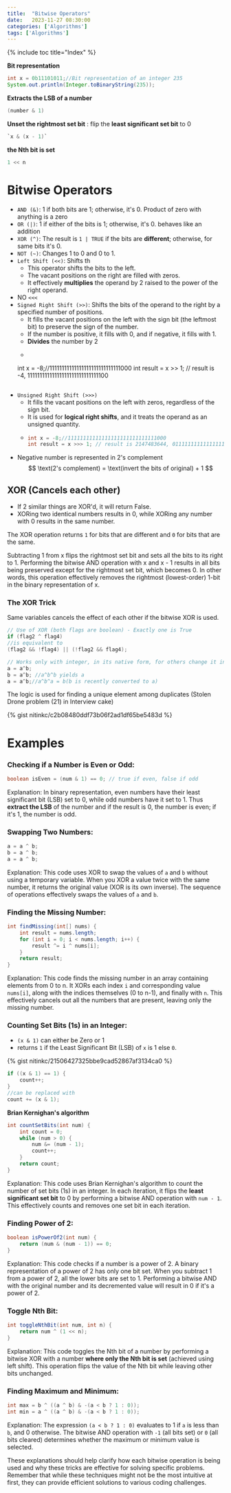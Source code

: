 ```yaml
---
title:  "Bitwise Operators"
date:   2023-11-27 08:30:00
categories: ['Algorithms']
tags: ['Algorithms']
---
```


{% include toc title="Index" %}

**Bit representation**

```java
int x = 0b11101011;//Bit representation of an integer 235
System.out.println(Integer.toBinaryString(235));
```

**Extracts the LSB of a number**
```java
(number & 1)
```

**Unset the rightmost set bit** : flip the **least significant set bit** to 0
```java
`x & (x - 1)`
```

**the Nth bit is set**
```java
1 << n
```

# Bitwise Operators
- `AND (&)`: 1 if both bits are 1; otherwise, it's 0. Product of zero with anything is a zero
- `OR (|)`: 1 if either of the bits is 1; otherwise, it's 0. behaves like an addition
- `XOR (^)`: The result is `1 | TRUE` if the bits are **different**; otherwise, for same bits it's 0.
- `NOT (~)`: Changes 1 to 0 and 0 to 1.
- `Left Shift (<<)`: Shifts th
    - This operator shifts the bits to the left.
    - The vacant positions on the right are filled with zeros.
    - It effectively **multiplies** the operand by 2 raised to the power of the right operand.
- NO `<<<`
- `Signed Right Shift (>>)`: Shifts the bits of the operand to the right by a specified number of positions.
    - It fills the vacant positions on the left with the sign bit (the leftmost bit) to preserve the sign of the number.
    - If the number is positive, it fills with 0, and if negative, it fills with 1.
    - **Divides** the number by 2
    - ```java
    int x = -8;//11111111111111111111111111111000
    int result = x >> 1; // result is -4, 11111111111111111111111111111100
   ```
- `Unsigned Right Shift (>>>)`
    - It fills the vacant positions on the left with zeros, regardless of the sign bit.
    - It is used for **logical right shifts**, and it treats the operand as an unsigned quantity.
    - ```java
      int x = -8;//11111111111111111111111111111000
      int result = x >>> 1; // result is 2147483644, 01111111111111111111111111111100
      ```
- Negative number is represented in 2's complement
  $$ \text(2's complement) = \text(invert the bits of original) + 1 $$

## XOR (Cancels each other)

- If 2 similar things are XOR'd, it will return False.
- XORing two identical numbers results in 0,
while XORing any number with 0 results in the same number.

The XOR operation returns `1` for bits that are different and `0` for bits that are the same.


Subtracting 1 from x flips the rightmost set bit and sets all the bits to its right to 1.
Performing the bitwise AND operation with x and x - 1 results in all bits being preserved except for the rightmost set bit, which becomes 0.
In other words, this operation effectively removes the rightmost (lowest-order) 1-bit in the binary representation of x.

### The XOR Trick

Same variables cancels the effect of each other if the bitwise XOR is used.

```java
// Use of XOR (both flags are boolean) - Exactly one is True
if (flag2 ^ flag4)
//is equivalent to
(flag2 && !flag4) || (!flag2 && flag4);
```

```java
// Works only with integer, in its native form, for others change it into its equivalent binary representation.
a = a^b;
b = a^b; //a^b^b yields a
a = a^b;//a^b^a = b(b is recently converted to a)
```

The logic is used for finding a unique element among duplicates (Stolen Drone problem (21) in Interview cake)

{% gist nitinkc/c2b08480ddf73b06f2ad1df65be5483d %}

# Examples

### **Checking if a Number is Even or Odd:**
   ```java
   boolean isEven = (num & 1) == 0; // true if even, false if odd
   ```
   Explanation: In binary representation, even numbers have their least significant bit (LSB) set to 0, 
while odd numbers have it set to 1. 
Thus **extract the LSB** of the number and if the result is 0, the number is even; if it's 1, the number is odd.

### **Swapping Two Numbers:**

   ```java
   a = a ^ b;
   b = a ^ b;
   a = a ^ b;
   ```

   Explanation: This code uses XOR to swap the values of `a` and `b` without using a temporary variable. 
When you XOR a value twice with the same number, it returns the original value (XOR is its own inverse). 
The sequence of operations effectively swaps the values of `a` and `b`.

### **Finding the Missing Number:**

   ```java
   int findMissing(int[] nums) {
       int result = nums.length;
       for (int i = 0; i < nums.length; i++) {
           result ^= i ^ nums[i];
       }
       return result;
   }
   ```

   Explanation: This code finds the missing number in an array containing elements from 0 to n. 
It XORs each index `i` and corresponding value `nums[i]`, along with the indices themselves (0 to n-1), 
and finally with `n`. This effectively cancels out all the numbers that are present, leaving only the missing number.

### **Counting Set Bits (1s) in an Integer:**

- `(x & 1)` can either be Zero or 1
- returns `1` if the Least Significant Bit (LSB) of `x` is 1 else `0`.

{% gist nitinkc/21506427325bbe9cad52867af3134ca0 %}

```java
if ((x & 1) == 1) {
    count++;
}
//can be replaced with
count += (x & 1);
```

**Brian Kernighan's algorithm**

```java
int countSetBits(int num) {
    int count = 0;
    while (num > 0) {
        num &= (num - 1);
        count++;
    }
    return count;
}
```

   Explanation: This code uses Brian Kernighan's algorithm to count the number of set bits (1s) in an integer.
In each iteration, it flips the **least significant set bit** to 0 by performing a bitwise AND operation with `num - 1`. 
This effectively counts and removes one set bit in each iteration.

### **Finding Power of 2:**

   ```java
   boolean isPowerOf2(int num) {
       return (num & (num - 1)) == 0;
   }
   ```

   Explanation: This code checks if a number is a power of 2. A binary representation of a power of 2 has only one bit set. When you subtract 1 from a power of 2, all the lower bits are set to 1. Performing a bitwise AND with the original number and its decremented value will result in 0 if it's a power of 2.

### **Toggle Nth Bit:**

   ```java
   int toggleNthBit(int num, int n) {
       return num ^ (1 << n);
   }
   ```

   Explanation: This code toggles the Nth bit of a number by performing a bitwise XOR with a number 
   **where only the Nth bit is set** (achieved using left shift). This operation flips the value of the Nth bit while leaving other bits unchanged.

### **Finding Maximum and Minimum:**

   ```java
   int max = b ^ ((a ^ b) & -(a < b ? 1 : 0));
   int min = a ^ ((a ^ b) & -(a < b ? 1 : 0));
   ```

   Explanation: The expression `(a < b ? 1 : 0)` evaluates to 1 if `a` is less than `b`, and 0 otherwise. 
   The bitwise AND operation with `-1` (all bits set) or `0` (all bits cleared) determines whether the maximum or minimum value is selected.

These explanations should help clarify how each bitwise operation is being used and why these tricks are effective for solving specific problems. Remember that while these techniques might not be the most intuitive at first, they can provide efficient solutions to various coding challenges.

